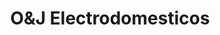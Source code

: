 ---
title: "O&J Electrodomesticos"
url: /santo-domingo-este/oundj-electrodomesticos/
shop: Elektronik
---